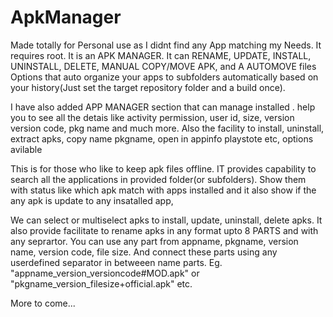 # ApkManager
Made totally for Personal use as I didnt find any App matching my Needs.
It requires root.
It is an APK MANAGER. It can RENAME, UPDATE, INSTALL, UNINSTALL, DELETE, MANUAL COPY/MOVE APK, and A AUTOMOVE files Options that auto organize your apps to subfolders automatically based on your history(Just set the target repository folder and a build once).

I have also added APP MANAGER section that can manage installed . help you to see all the detais like activity permission, user id, size, version version code, pkg name and much more. Also the facility to install, uninstall, extract apks, copy name pkgname, open in appinfo playstote etc, options avilable

This is for those who like to keep apk files offline. 
IT provides capability to search all the applications  in provided folder(or subfolders).
Show them with status like which apk match with apps installed and it also show
if the any apk is update to any insatalled app,

We can select or multiselect apks to install, update, uninstall, delete apks.
It also provide facilitate to rename apks in any format upto 8 PARTS and with any seprartor.
You can use any part from appname, pkgname, version name, version code, file size.
And connect these parts using any userdefined separator in betweeen name parts.
Eg. "appname_version_versioncode#MOD.apk" or "pkgname_version_filesize+official.apk" etc.

More to come...

